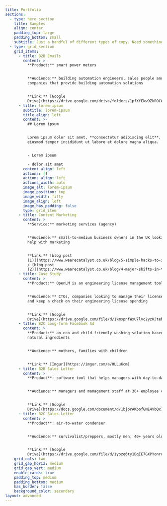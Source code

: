 ```yaml
---
title: Portfolio
sections:
  - type: hero_section
    title: Samples
    align: center
    padding_top: large
    padding_bottom: small
    subtitle: Just a handful of different types of copy. Need something specific? Ask me
  - type: grid_section
    grid_items:
      - title: B2B Emails
        content: >
          **Product:** smart power meters


          **Audience:** building automation engineers, sales people and CTOs of
          companies that provide building automation solutions


          **Link:** [Google
          Drive](https://drive.google.com/drive/folders/1pfXfEkw9ZkROCCX0H53TmvH80NOY5C2L?usp=sharing)
      - title: lorem-ipsum
        subtitle: lorem-ipsum
        title_align: left
        content: >-
          ## Lorem ipsum


          Lorem ipsum dolor sit amet, **consectetur adipiscing elit**, sed do
          eiusmod tempor incididunt ut labore et dolore magna aliqua.


          - Lorem ipsum

          - dolor sit amet
        content_align: left
        actions: []
        actions_align: left
        actions_width: auto
        image_alt: lorem-ipsum
        image_position: top
        image_width: fifty
        image_align: left
        image_has_padding: false
        type: grid_item
      - title: Content Marketing
        content: >
          **Service:** marketing services (agency)


          **Audience:** small-to-medium business owners in the UK looking for
          help with marketing


          **Link:** [blog post
          (1)](https://www.wearecatalyst.co.uk/blog/5-simple-hacks-to-increase-your-conversion-rate-today)
          / [blog post
          (2)](https://www.wearecatalyst.co.uk/blog/4-major-shifts-in-the-b2b-sales-process-and-how-you-can-adapt)
      - title: Case Study
        content: >
          **Product:** OpenLM is an engineering license management tool


          **Audience:** CTOs, companies looking to manage their license servers
          and keep a check on their engineering license spending


          **Link:** [Google
          Drive](https://drive.google.com/file/d/1kmspnfWxU7lvc2yzKJtehLOTtiZoRfrb/view?usp=sharing)
      - title: B2C Long-form Facebook Ad
        content: >
          **Product:** an eco and child-friendly washing solution based on
          natural ingredients


          **Audience:** mothers, families with children


          **Link:** [Imgur](https://imgur.com/a/0LLuKcm)
      - title: B2B Sales Letter
        content: >
          **Product**: software tool that helps managers with day-to-day tasks


          **Audience:** managers and management staff at 30+ employee companies


          **Link:** [Google
          Drive](https://docs.google.com/document/d/1bjorAKbofGME4VbQx7PzJrUndgSNNZeHfettzicbwUc/edit?usp=sharing)
      - title: B2C Sales Letter
        content: >
          **Product**: air-to-water condenser


          **Audience:** survivalist/preppers, mostly men, 40+ years old


          **Link:** [Google
          Drive](https://drive.google.com/file/d/1yozq6ty1BqIE7GXPYonrqaln0JE-IkJa/view?usp=sharing)
    grid_cols: two
    grid_gap_horiz: medium
    grid_gap_vert: medium
    enable_cards: true
    padding_top: medium
    padding_bottom: medium
    has_border: false
    background_color: secondary
layout: advanced
---
```

